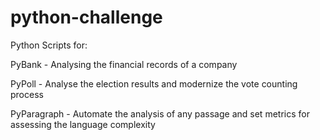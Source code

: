 # python-challenge
Python Scripts for:

PyBank - Analysing the financial records of a company

PyPoll - Analyse the election results and modernize the vote counting process

PyParagraph - Automate the analysis of any passage and set metrics for assessing the language complexity
